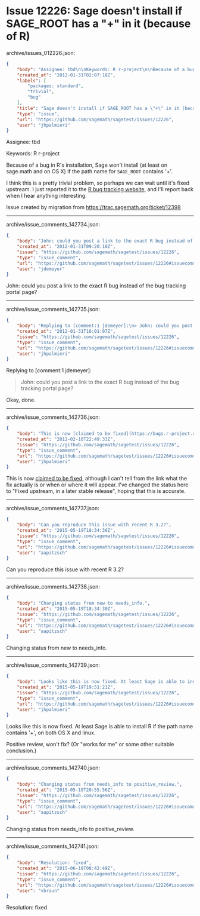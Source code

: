 # Issue 12226: Sage doesn't install if SAGE_ROOT has a "+" in it (because of R)

archive/issues_012226.json:
```json
{
    "body": "Assignee: tbd\n\nKeywords: R r-project\n\nBecause of a bug in R's installation, Sage won't install (at least on sage.math and on OS X) if the path name for `SAGE_ROOT` contains '+'.\n\nI think this is a pretty trivial problem, so perhaps we can wait until it's fixed upstream.  I just reported it to the [R bug tracking website](https://bugs.r-project.org/bugzilla3/), and I'll report back when I hear anything interesting.\n\nIssue created by migration from https://trac.sagemath.org/ticket/12398\n\n",
    "created_at": "2012-01-31T02:07:18Z",
    "labels": [
        "packages: standard",
        "trivial",
        "bug"
    ],
    "title": "Sage doesn't install if SAGE_ROOT has a \"+\" in it (because of R)",
    "type": "issue",
    "url": "https://github.com/sagemath/sagetest/issues/12226",
    "user": "jhpalmieri"
}
```
Assignee: tbd

Keywords: R r-project

Because of a bug in R's installation, Sage won't install (at least on sage.math and on OS X) if the path name for `SAGE_ROOT` contains '+'.

I think this is a pretty trivial problem, so perhaps we can wait until it's fixed upstream.  I just reported it to the [R bug tracking website](https://bugs.r-project.org/bugzilla3/), and I'll report back when I hear anything interesting.

Issue created by migration from https://trac.sagemath.org/ticket/12398





---

archive/issue_comments_142734.json:
```json
{
    "body": "John: could you post a link to the exact R bug instead of the bug tracking portal page?",
    "created_at": "2012-01-31T09:20:10Z",
    "issue": "https://github.com/sagemath/sagetest/issues/12226",
    "type": "issue_comment",
    "url": "https://github.com/sagemath/sagetest/issues/12226#issuecomment-142734",
    "user": "jdemeyer"
}
```

John: could you post a link to the exact R bug instead of the bug tracking portal page?



---

archive/issue_comments_142735.json:
```json
{
    "body": "Replying to [comment:1 jdemeyer]:\n> John: could you post a link to the exact R bug instead of the bug tracking portal page?\n\nOkay, done.",
    "created_at": "2012-01-31T16:01:07Z",
    "issue": "https://github.com/sagemath/sagetest/issues/12226",
    "type": "issue_comment",
    "url": "https://github.com/sagemath/sagetest/issues/12226#issuecomment-142735",
    "user": "jhpalmieri"
}
```

Replying to [comment:1 jdemeyer]:
> John: could you post a link to the exact R bug instead of the bug tracking portal page?

Okay, done.



---

archive/issue_comments_142736.json:
```json
{
    "body": "This is now [claimed to be fixed](https://bugs.r-project.org/bugzilla3/show_bug.cgi?id=14798), although I can't tell from the link what the fix actually is or when or where it will appear.  I've changed the status here to \"Fixed upstream, in a later stable release\", hoping that this is accurate.",
    "created_at": "2012-02-10T22:49:33Z",
    "issue": "https://github.com/sagemath/sagetest/issues/12226",
    "type": "issue_comment",
    "url": "https://github.com/sagemath/sagetest/issues/12226#issuecomment-142736",
    "user": "jhpalmieri"
}
```

This is now [claimed to be fixed](https://bugs.r-project.org/bugzilla3/show_bug.cgi?id=14798), although I can't tell from the link what the fix actually is or when or where it will appear.  I've changed the status here to "Fixed upstream, in a later stable release", hoping that this is accurate.



---

archive/issue_comments_142737.json:
```json
{
    "body": "Can you reproduce this issue with recent R 3.2?",
    "created_at": "2015-05-19T18:34:30Z",
    "issue": "https://github.com/sagemath/sagetest/issues/12226",
    "type": "issue_comment",
    "url": "https://github.com/sagemath/sagetest/issues/12226#issuecomment-142737",
    "user": "aapitzsch"
}
```

Can you reproduce this issue with recent R 3.2?



---

archive/issue_comments_142738.json:
```json
{
    "body": "Changing status from new to needs_info.",
    "created_at": "2015-05-19T18:34:30Z",
    "issue": "https://github.com/sagemath/sagetest/issues/12226",
    "type": "issue_comment",
    "url": "https://github.com/sagemath/sagetest/issues/12226#issuecomment-142738",
    "user": "aapitzsch"
}
```

Changing status from new to needs_info.



---

archive/issue_comments_142739.json:
```json
{
    "body": "Looks like this is now fixed. At least Sage is able to install R if the path name contains '+', on both OS X and linux.\n\nPositive review, won't fix? (Or \"works for me\" or some other suitable conclusion.)",
    "created_at": "2015-05-19T19:51:21Z",
    "issue": "https://github.com/sagemath/sagetest/issues/12226",
    "type": "issue_comment",
    "url": "https://github.com/sagemath/sagetest/issues/12226#issuecomment-142739",
    "user": "jhpalmieri"
}
```

Looks like this is now fixed. At least Sage is able to install R if the path name contains '+', on both OS X and linux.

Positive review, won't fix? (Or "works for me" or some other suitable conclusion.)



---

archive/issue_comments_142740.json:
```json
{
    "body": "Changing status from needs_info to positive_review.",
    "created_at": "2015-05-19T20:55:56Z",
    "issue": "https://github.com/sagemath/sagetest/issues/12226",
    "type": "issue_comment",
    "url": "https://github.com/sagemath/sagetest/issues/12226#issuecomment-142740",
    "user": "aapitzsch"
}
```

Changing status from needs_info to positive_review.



---

archive/issue_comments_142741.json:
```json
{
    "body": "Resolution: fixed",
    "created_at": "2015-06-19T08:42:49Z",
    "issue": "https://github.com/sagemath/sagetest/issues/12226",
    "type": "issue_comment",
    "url": "https://github.com/sagemath/sagetest/issues/12226#issuecomment-142741",
    "user": "vbraun"
}
```

Resolution: fixed
